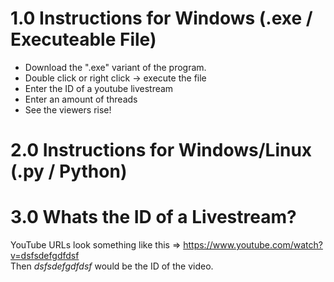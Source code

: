 # 1.0 Instructions for Windows (.exe / Executeable File)

 - Download the ".exe" variant of the program.
 - Double click or right click -> execute the file
 - Enter the ID of a youtube livestream
 - Enter an amount of threads
 - See the viewers rise!

# 2.0 Instructions for Windows/Linux (.py / Python)

# 3.0 Whats the ID of a Livestream?

YouTube URLs look something like this => https://www.youtube.com/watch?v=dsfsdefgdfdsf <br />
Then _dsfsdefgdfdsf_ would be the ID of the video.
